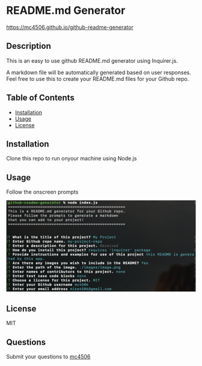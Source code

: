 # README.md Generator

<https://mc4506.github.io/github-readme-generator>

## Description

This is an easy to use github README.md generator using Inquirer.js.

A markdown file will be automatically generated based on user responses. Feel free to use this to create your README.md files for your Github repo.


## Table of Contents

* [Installation](#installation)
* [Usage](#usage)
* [License](#license)

## Installation

Clone this repo to run onyour machine using Node.js

## Usage

Follow the onscreen prompts

![README.md Generator](./images/image.png)

## License

MIT

## Questions

Submit your questions to [mc4506](mailto:mike4506@gmail.com)